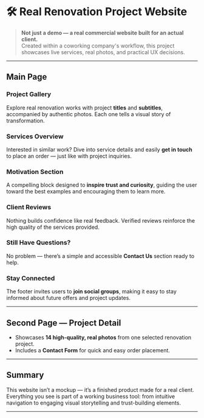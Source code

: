 # 🛠️ Real Renovation Project Website

> **Not just a demo — a real commercial website built for an actual client.**  
> Created within a coworking company's workflow, this project showcases live services, real photos, and practical UX decisions.

---

## Main Page

### Project Gallery  
Explore real renovation works with project **titles** and **subtitles**, accompanied by authentic photos. Each one tells a visual story of transformation.

### Services Overview  
Interested in similar work? Dive into service details and easily **get in touch** to place an order — just like with project inquiries.

### Motivation Section  
A compelling block designed to **inspire trust and curiosity**, guiding the user toward the best examples and encouraging them to learn more.

### Client Reviews  
Nothing builds confidence like real feedback. Verified reviews reinforce the high quality of the services provided.

### Still Have Questions?  
No problem — there’s a simple and accessible **Contact Us** section ready to help.

### Stay Connected  
The footer invites users to **join social groups**, making it easy to stay informed about future offers and project updates.

---

## Second Page — Project Detail

- Showcases **14 high-quality, real photos** from one selected renovation project.
- Includes a **Contact Form** for quick and easy order placement.

---

## Summary

This website isn’t a mockup — it’s a finished product made for a real client.  
Everything you see is part of a working business tool: from intuitive navigation to engaging visual storytelling and trust-building elements.

---